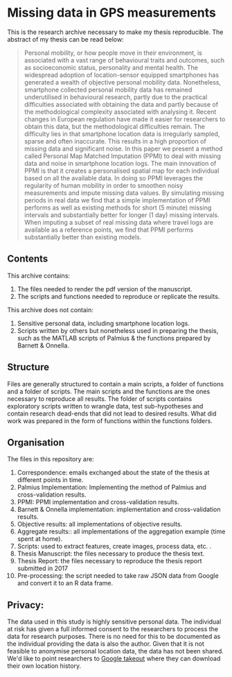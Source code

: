 # Missing data in GPS measurements

This is the research archive necessary to make my thesis reproducible. The abstract of my thesis can be read below:

>   Personal mobility, or how people move in their environment, is associated with a vast range of behavioural traits and outcomes, such as socioeconomic status, personality and mental health. The widespread adoption of location-sensor equipped smartphones has generated a wealth of objective personal mobility data. Nonetheless, smartphone collected personal mobility data has remained underutilised in behavioural research, partly due to the practical difficulties associated with obtaining the data and partly because of the methodological complexity associated with analysing it. Recent changes in European regulation have made it easier for researchers to obtain this data, but the methodological difficulties remain. The difficulty lies in that smartphone location data is irregularly sampled, sparse and often inaccurate.  This results in a high proportion of missing data and significant noise. In this paper we present a method called Personal Map Matched Imputation (PPMI) to deal with missing data and noise in smartphone location logs. The main innovation of PPMI is that it creates a personalised spatial map for each individual based on all the available data. In doing so PPMI leverages the regularity of human mobility in order to smoothen noisy measurements and impute missing data values. By simulating missing periods in real data we find that a simple implementation of PPMI performs as well as existing methods for short (5 minute) missing intervals and substantially better for longer (1 day) missing intervals. When imputing a subset of real missing data where travel logs are available as a reference points, we find that PPMI performs substantially better than existing models.

## Contents

This archive contains:

1. The files needed to render the pdf version of the manuscript.
2. The scripts and functions needed to reproduce or replicate the results.

This archive does not contain:

1. Sensitive personal data, including smartphone location logs.
2. Scripts written by others but nonetheless used in preparing the thesis, such as the MATLAB scripts of Palmius & the functions prepared by Barnett & Onnella. 


## Structure

Files are generally structured to contain a main scripts, a folder of functions and a folder of scripts. The main scripts and the functions are the ones necessary to reproduce all results. The folder of scripts contains exploratory scripts written to wrangle data, test sub-hypotheses and contain research dead-ends that did not lead to desired results. What did work was prepared in the form of functions within the functions folders. 

## Organisation 

The files in this repository are:

1. Correspondence: emails exchanged about the state of the thesis at different points in time.
2. Palmius Implementation: Implementing the method of Palmius and cross-validation results.
3. PPMI: PPMI implementation and cross-validation results. 
4. Barnett & Onnella implementation: implementation and cross-validation results.
5. Objective results: all implementations of objective results.
6. Aggregate results:: all implementations of the aggregation example (time spent at home).
7. Scripts: used to extract features, create images, process data, etc. . 
8. Thesis Manuscript: the files necessary to produce the thesis text.
9. Thesis Report: the files necessary to reproduce the thesis report submitted in 2017
10. Pre-processing: the script needed to take raw JSON data from Google and convert it to an R data frame.

## Privacy:

The data used in this study is highly sensitive personal data. The individual at risk has given a full informed consent to the researchers to process the data for research purposes.  There is no need for this to be documented as the individual providing the data is also the author. Given that it is not feasible to anonymise personal location data, the data has not been shared. We'd like to point researchers to [Google takeout](https://takeout.google.com/) where they can download their own location history. 